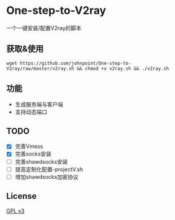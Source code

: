 # One-step-to-V2ray #

一个一键安装/配置V2ray的脚本

## 获取&使用 ##

```
wget https://github.com/johnpoint/One-step-to-V2ray/raw/master/v2ray.sh && chmod +x v2ray.sh && ./v2ray.sh
```

## 功能 ##

- 生成服务端与客户端
- 支持动态端口

## TODO #

- [x] 完善Vmess
- [x] 完善socks安装
- [ ] 完善shawdsocks安装
- [ ] 提高定制化配置-projectV.sh
- [ ] 增加shawdsocks加密协议

## License ##

[GPL v3](https://github.com/johnpoint/One-step-to-V2ray/blob/master/LICENSE)
